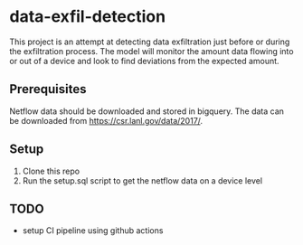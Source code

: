# data-exfil-detection

This project is an attempt at detecting data exfiltration just before or during the exfiltration process. The model will monitor the amount data flowing into or out of a device and look to find deviations from the expected amount.

## Prerequisites

Netflow data should be downloaded and stored in bigquery. The data can be downloaded from https://csr.lanl.gov/data/2017/.

## Setup

1. Clone this repo
2. Run the setup.sql script to get the netflow data on a device level

## TODO
* setup CI pipeline using github actions
